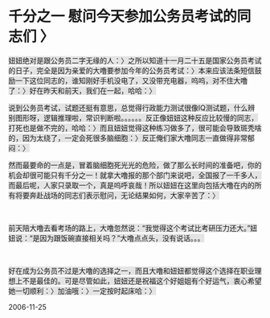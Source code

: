 # 千分之一 慰问今天参加公务员考试的同志们 〉

<p><font style="background-color: #e4e4e4">妞妞绝对是跟公务员二字无缘的人：〉之所以知道十一月二十五是国家公务员考试的日子，完全是因为亲爱的大噜要参加今年的公务员考试：〉本来应该法条短信鼓励一下这位同志的，谁知刚好手机没电了，又没带充电器，呜呜，对不住大噜了：〉好在昨天和前天，我们在一起，哈哈：〉</font></p><p><font style="background-color: #e4e4e4">说到公务员考试，试题还挺有意思，总觉得行政能力测试很像IQ测试题，什么辨别图形呀，逻辑推理啦，常识判断啦。。。。。。反正像妞妞这种反应比较慢的同志，打死也是做不完的，哈哈：〉而且妞妞觉得这种练习做多了，很可能会导致斑秃啥的，因为太绕了，一定会死很多脑细胞：〉反正俺们家大噜同志一直做得非常郁闷：〉</font></p><p><font style="background-color: #e4e4e4">然而最要命的一点是，冒着脑细胞死光光的危险，做了那么长时间的准备吧，你的机会却很可能只有千分之一！就拿大噜报的那个部门来说吧，全国报了一千多人，而最后呢，人家只录取一个，真是呜呼哀哉！所以妞妞在这里向包括大噜在内的所有将要奔赴战场的同志们表示慰问，无论结果如何，大家辛苦了：〉</font></p><p>&nbsp;</p><p><font style="background-color: #e4e4e4">前天陪大噜去看考场的路上，大噜忽然说：“我觉得这个考试比考研压力还大。”妞妞说：“是因为跟饭碗直接相关吗？”大噜点点头，没有说话。。。</font></p><p>&nbsp;</p><p><font style="background-color: #e4e4e4">好在成为公务员不过是大噜的选择之一，而且大噜和妞妞都觉得这个选择在职业理想上不是最佳的。可是尽管如此，妞妞还是祝福这个好姐姐有个好运气，衷心希望她一切顺利：〉加油哦：〉一定按时起床哈：〉</font></p>

2006-11-25